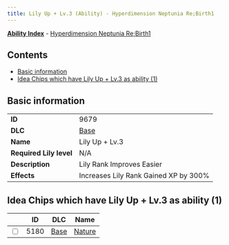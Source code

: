 ```yaml
---
title: Lily Up + Lv.3 (Ability) - Hyperdimension Neptunia Re;Birth1
---
```


[**Ability Index**](/neptunia/rb1/ability/index.html) - [Hyperdimension Neptunia Re;Birth1](/neptunia/rb1)

## Contents

- [Basic information](#basic-information)
- [Idea Chips which have Lily Up + Lv.3 as ability (1)](#idea-chips-which-have-lily-up-lv3-as-ability-1)

## Basic information

|   |   |
| -- | -- |
| **ID** | 9679 |
| **DLC** | [Base](/neptunia/rb1/dlc/1-base.html) |
| **Name** | Lily Up + Lv.3 |
| **Required Lily level** | N/A |
| **Description** | Lily Rank Improves Easier |
| **Effects** | Increases Lily Rank Gained XP by 300% |


## Idea Chips which have Lily Up + Lv.3 as ability (1)

|    | ID | DLC | Name |
| -- | -- | --- | ---- |
| <input type="checkbox" id="rb1-item-1-5180" class="trackbox" /> | 5180 | [Base](/neptunia/rb1/dlc/1-base.html) | [Nature](/neptunia/rb1/item/1-5180-nature.html) |
